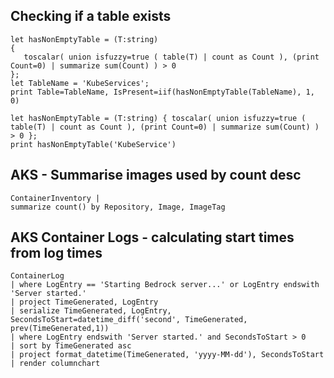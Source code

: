 
## Checking if a table exists

```kql
let hasNonEmptyTable = (T:string) 
{ 
   toscalar( union isfuzzy=true ( table(T) | count as Count ), (print Count=0) | summarize sum(Count) ) > 0
};
let TableName = 'KubeServices';
print Table=TableName, IsPresent=iif(hasNonEmptyTable(TableName), 1, 0)
```

```kql
let hasNonEmptyTable = (T:string) { toscalar( union isfuzzy=true ( table(T) | count as Count ), (print Count=0) | summarize sum(Count) ) > 0 };
print hasNonEmptyTable('KubeService')
```

## AKS - Summarise images used by count desc

```kql
ContainerInventory |
summarize count() by Repository, Image, ImageTag
```

## AKS Container Logs - calculating start times from log times

```kql
ContainerLog
| where LogEntry == 'Starting Bedrock server...' or LogEntry endswith 'Server started.'
| project TimeGenerated, LogEntry
| serialize TimeGenerated, LogEntry, SecondsToStart=datetime_diff('second', TimeGenerated, prev(TimeGenerated,1))
| where LogEntry endswith 'Server started.' and SecondsToStart > 0
| sort by TimeGenerated asc 
| project format_datetime(TimeGenerated, 'yyyy-MM-dd'), SecondsToStart
| render columnchart 
```
